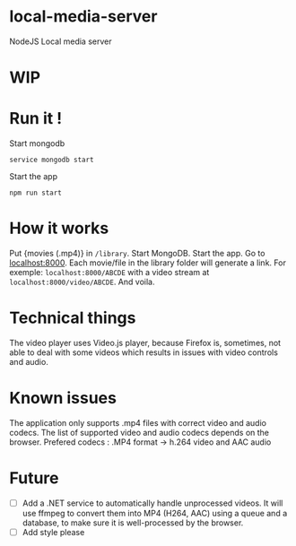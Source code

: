 # local-media-server
NodeJS Local media server
# WIP

# Run it !

Start mongodb
```
service mongodb start
```

Start the app
```
npm run start
```

# How it works

Put {movies (.mp4)} in ```/library```. Start MongoDB. Start the app. Go to [localhost:8000](https://localhost:8000).
Each movie/file in the library folder will generate a link. For exemple: ```localhost:8000/ABCDE``` with a video stream at ```localhost:8000/video/ABCDE```. And voila.


# Technical things

The video player uses Video.js player, because Firefox is, sometimes, not able to deal with some videos which results in issues with video controls and audio.

# Known issues

The application only supports .mp4 files with correct video and audio codecs. 
The list of supported video and audio codecs depends on the browser.
Prefered codecs : .MP4 format -> h.264 video and AAC audio

# Future

- [ ] Add a .NET service to automatically handle unprocessed videos. It will use ffmpeg to convert them into MP4 (H264, AAC) using a queue and a database, to make sure it is well-processed by the browser. 
- [ ] Add style please
